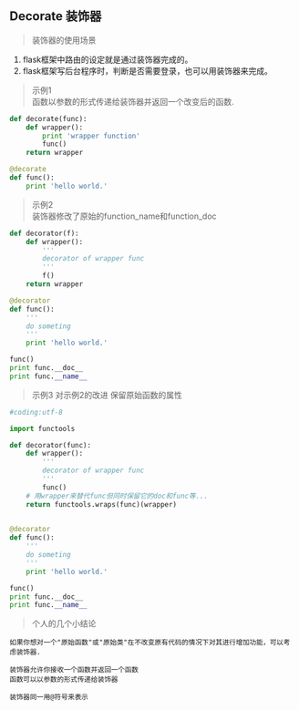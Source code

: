 ## Decorate 装饰器

> 装饰器的使用场景
1. flask框架中路由的设定就是通过装饰器完成的。
2. flask框架写后台程序时，判断是否需要登录，也可以用装饰器来完成。

> 示例1  
> 函数以参数的形式传递给装饰器并返回一个改变后的函数.

```python
def decorate(func):
    def wrapper():
        print 'wrapper function'
        func()
    return wrapper

@decorate
def func():
    print 'hello world.'
```

> 示例2  
> 装饰器修改了原始的function\_name和function\_doc

```python
def decorator(f):
    def wrapper():
        '''
        decorator of wrapper func
        '''
        f()
    return wrapper

@decorator
def func():
    '''
    do someting
    '''
    print 'hello world.'

func()
print func.__doc__
print func.__name__
```

> 示例3
> 对示例2的改进 保留原始函数的属性

```python
#coding:utf-8

import functools

def decorator(func):
    def wrapper():
        '''
        decorator of wrapper func
        '''
        func()
    # 用wrapper来替代func但同时保留它的doc和func等...
    return functools.wraps(func)(wrapper)
    

@decorator
def func():
    '''
    do someting
    '''
    print 'hello world.'

func()
print func.__doc__
print func.__name__
```

> 个人的几个小结论
```
如果你想对一个"原始函数"或"原始类"在不改变原有代码的情况下对其进行增加功能，可以考虑装饰器.

装饰器允许你接收一个函数并返回一个函数
函数可以以参数的形式传递给装饰器

装饰器同一用@符号来表示
```
